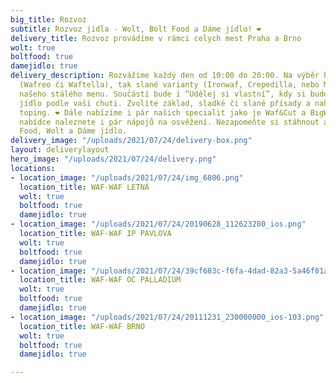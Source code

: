 ```yaml
---
big_title: Rozvoz
subtitle: Rozvoz jídla - Wolt, Bolt Food a Dáme jídlo! ❤️
delivery_title: Rozvoz provádíme v rámci celych mest Praha a Brno
wolt: true
boltfood: true
damejidlo: true
delivery_description: Rozvážíme každý den od 10:00 do 20:00. Na výběr budou jak sladké
  (Wafreo či Waftella), tak slané varianty (Ironwaf, Crepedilla, nebo Maplewaf) z
  našeho stálého menu. Součástí bude i “Udělej si vlastní”, kdy si budete moct sestavit
  jídlo podle vaši chuti. Zvolíte základ, sladké či slané přísady a nakonec nějaký
  toping. ❤️ Dále nabízíme i pár našich specialit jako je Waf&Cut a BigWaf. V naší
  nabídce naleznete i pár nápojů na osvěžení. Nezapomeňte si stáhnout aplikaci Bolt
  Food, Wolt a Dáme jídlo.
delivery_image: "/uploads/2021/07/24/delivery-box.png"
layout: deliverylayout
hero_image: "/uploads/2021/07/24/delivery.png"
locations:
- location_image: "/uploads/2021/07/24/img_6806.png"
  location_title: WAF-WAF LETNÁ
  wolt: true
  boltfood: true
  damejidlo: true
- location_image: "/uploads/2021/07/24/20190628_112623280_ios.png"
  location_title: WAF-WAF IP PAVLOVA
  wolt: true
  boltfood: true
  damejidlo: true
- location_image: "/uploads/2021/07/24/39cf683c-f6fa-4dad-82a3-5a46f81afdf8.png"
  location_title: WAF-WAF OC PALLADIUM
  wolt: true
  boltfood: true
  damejidlo: true
- location_image: "/uploads/2021/07/24/20111231_230000000_ios-103.png"
  location_title: WAF-WAF BRNO
  wolt: true
  boltfood: true
  damejidlo: true

---
```

